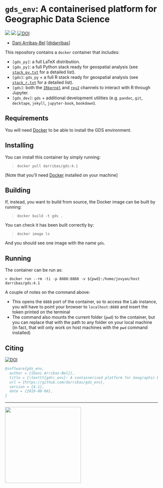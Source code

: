 # `gds_env`: A containerised platform for Geographic Data Science

[![](https://images.microbadger.com/badges/image/darribas/gds:4.1.svg)](https://microbadger.com/images/darribas/gds:4.1 "Get your own image badge on microbadger.com")
[![](https://images.microbadger.com/badges/version/darribas/gds:4.1.svg)](https://microbadger.com/images/darribas/gds:4.1 "Get your own version badge on microbadger.com")
[![DOI](https://zenodo.org/badge/65582539.svg)](https://zenodo.org/badge/latestdoi/65582539)

* [Dani Arribas-Bel](http://darribas.org)
  [[@darribas](http://twitter.com/darribas)]

This repository contains a `docker` container that includes:

* `[gds_py]`: a full LaTeX distribution.
* `[gds_py]`: a full Python stack ready for geospatial analysis (see [`stack_py.txt`](stack_py.txt) for a detailed list).
* `[gds]`: `gds_py` + a full R stack ready for geospatial analysis (see [`stack_r.txt`](stack_r.txt) for a detailed list).
* `[gds]`: both the [`IRkernel`](https://github.com/IRkernel/IRkernel) and [`rpy2`](https://bitbucket.org/rpy2/rpy2) channels to interact with R through Jupyter.
* `[gds_dev]`: `gds` + additional development utilities (e.g. `pandoc`, `git`, `decktape`, `jekyll`, `jupyter-book`, `bookdown`).

## Requirements

You will need [Docker](https://www.docker.com) to be able to install the GDS environment.

## Installing

You can install this container by simply running:

> `docker pull darribas/gds:4.1`

[Note that you'll need [Docker](https://www.docker.com) installed on your machine]

## Building

If, instead, you want to build from source, the Docker image can be built by running:

> `docker build -t gds .`

You can check it has been built correctly by:

> `docker image ls`

And you should see one image with the name `gds`.

## Running

The container can be run as:

```
> docker run --rm -ti -p 8888:8888 -v ${pwd}:/home/jovyan/host darribas/gds:4.1
```

A couple of notes on the command above:

* This opens the `8888` port of the container, so to access the Lab instance,
  you will have to point your browser to `localhost:8888` and insert the token
  printed on the terminal
* The command also mounts the current folder (`pwd`) to the container, but you can replace that with the path to any folder on your local machine (in fact, that will only work on host machines with the `pwd` command installed)

## Citing

[![DOI](https://zenodo.org/badge/65582539.svg)](https://zenodo.org/badge/latestdoi/65582539)

```bibtex
@software{gds_env,
  author = {{Dani Arribas-Bel}},
  title = {\texttt{gds\_env}: A containerised platform for Geographic Data Science},
  url = {https://github.com/darribas/gds_env},
  version = {4.1},
  date = {2019-08-06},
}
```

---

[<img src="gdsl.png" width="250">](https://www.liverpool.ac.uk/geographic-data-science/)

